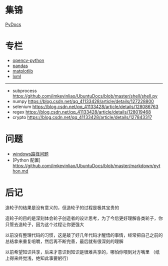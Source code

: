 # 集锦
[PyDocs](./PyDocs.py)
# 专栏
* [opencv-python](./专栏/opencv-python.md)
* [pandas](./专栏/pandas.md)
* [matplotlib](./专栏/matplotlib.md)
* [lxml](./专栏/lxml.md)
---
* subprocess <https://github.com/imkevinliao/UbuntuDocs/blob/master/shell/shell.py>
* numpy <https://blog.csdn.net/qq_41133428/article/details/127228800>
* selenium <https://blog.csdn.net/qq_41133428/article/details/128086763>
* regex <https://blog.csdn.net/qq_41133428/article/details/128019468>
* crypto <https://blog.csdn.net/qq_41133428/article/details/127843317>
# 问题
* [windows路径问题](./other/windows路径过长问题.md)
* [Python 配置] <https://github.com/imkevinliao/UbuntuDocs/blob/master/markdown/python.md>
# 后记
造轮子的结果是没有意义的，但造轮子的过程是极其宝贵的

造轮子的目的是深刻体会轮子创造者的设计思考，为了今后更好理解各类轮子，你只管去造轮子，因为这个过程让你更强大

以前没有整理代码的习惯，这是敲了好几年代码才醒悟的事情，经常把自己之前的总结拿来重复咀嚼，然后再不断完善，最后就有很深刻的理解

以前希望知识共享，后来才意识到知识是很难共享的，哪怕你喂到对方嘴里 （纸上得来终觉浅，绝知此事要躬行）
